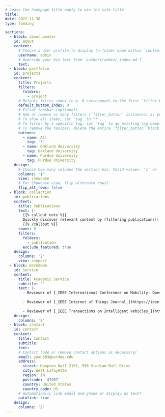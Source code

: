 ```yaml
---
# Leave the homepage title empty to use the site title
title:
date: 2022-11-30
type: landing

sections:
  - block: about.avatar
    id: about
    content:
      # Choose a user profile to display (a folder name within `content/authors/`)
      username: admin
      # Override your bio text from `authors/admin/_index.md`?
      text:
  - block: portfolio
    id: projects
    content:
      title: Projects
      filters:
        folders:
          - project
      # Default filter index (e.g. 0 corresponds to the first `filter_button` instance below).
      default_button_index: 0
      # Filter toolbar (optional).
      # Add or remove as many filters (`filter_button` instances) as you like.
      # To show all items, set `tag` to "*".
      # To filter by a specific tag, set `tag` to an existing tag name.
      # To remove the toolbar, delete the entire `filter_button` block.
      buttons:
        - name: All
          tag: '*'
        - name: Oakland University
          tag: Oakland University
        - name: Purdue University
          tag: Purdue University
    design:
      # Choose how many columns the section has. Valid values: '1' or '2'.
      columns: '1'
      view: showcase
      # For Showcase view, flip alternate rows?
      flip_alt_rows: false
  - block: collection
    id: publications
    content:
      title: Publications
      text: |-
        {{% callout note %}}
        Quickly discover relevant content by [filtering publications](./publication/).
        {{% /callout %}}
      count: 0
      filters:
        folders:
          - publication
        exclude_featured: true
    design:
      columns: '2'
      view: compact
  - block: markdown
    id: service
    content:
      title: Academic Service
      subtitle: ''
      text: |-
        - Reviewer of [_IEEE International Conference on Mobility: Operations, Services, and Technologies (MOST) 2023_](https://ieeemobility.org/)
        
        - Reviewer of [_IEEE Internet of Things Journal_](https://ieee-iotj.org/)
        
        - Reviewer of [_IEEE Transactions on Intelligent Vehicles_](https://ieee-itss.org/pub/t-iv/)
    design:
      columns: '2'
  - block: contact
    id: contact
    content:
      title: Contact
      subtitle:
      text: 
      # Contact (add or remove contact options as necessary)
      email: yuan383@purdue.edu
      address:
        street: Hampton Hall 2155, 550 Stadium Mall Drive
        city: West Lafayette
        region: IN
        postcode: '47907'
        country: United States
        country_code: US
      # Automatically link email and phone or display as text?
      autolink: true
    design:
      columns: '2'
---
```

